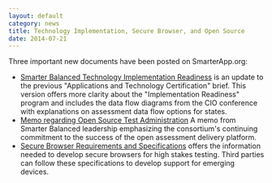 ```yaml
---
layout: default
category: news
title: Technology Implementation, Secure Browser, and Open Source
date: 2014-07-21
---
```

Three important new documents have been posted on SmarterApp.org:
- [Smarter Balanced Technology Implementation Readiness](http://www.smarterapp.org/spec/2014/07/21/specs-TechImplementationReadiness.html) is an update to the previous "Applications and Technology Certification" brief. This version offers more clarity about the "Implementation Readiness" program and includes the data flow diagrams from the CIO conference with explanations on assessment data flow options for states.
- [Memo regarding Open Source Test Administration](http://www.smarterapp.org/spec/2014/07/14/specs-OpenSourceProposition.html) A memo from Smarter Balanced leadership emphasizing the consortium's continuing commitment to the success of the open assessment delivery platform.
- [Secure Browser Requirements and Specifications](http://www.smarterapp.org/spec/2014/07/18/specs-SecureBrowserSpecification.html) offers the information needed to develop secure browsers for high stakes testing. Third parties can follow these specifications to develop support for emerging devices.
